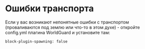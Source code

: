 # Ошибки транспорта

Если у вас возникают непонятные ошибки с транспортом \(проваливаются под землю или что-то в этом духе\) - откройте config.yml плагина WorldGuard и установите там:

```text
block-plugin-spawning: false
```


